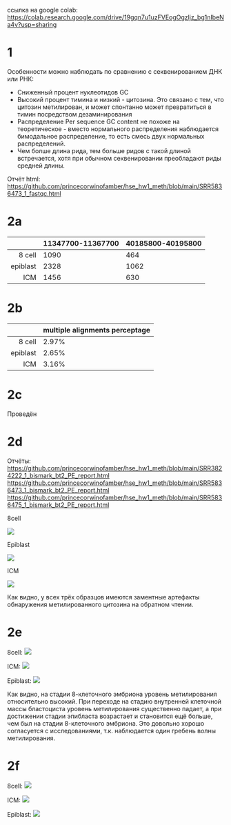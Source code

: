 ссылка на google colab: https://colab.research.google.com/drive/19gqn7u1uzFVEogOgzljz_bg1nIbeNa4v?usp=sharing

# 1

Особенности можно наблюдать по сравнению с секвенированием ДНК или РНК:

* Сниженный процент нуклеотидов GC
* Высокий процент тимина и низкий - цитозина. Это связано с тем, что цитозин метилирован, и может спонтанно может превратиться в тимин посредством дезаминирования
* Распределение Per sequence GC content не похоже на теоретическое - вместо нормального распределения наблюдается бимодальное распределение, то есть смесь двух нормальных распределений.
* Чем болше длина рида, тем больше ридов с такой длиной встречается, хотя при обычном секвенировании преобладают риды средней длины.

Отчёт html: https://github.com/princecorwinofamber/hse_hw1_meth/blob/main/SRR5836473_1_fastqc.html

# 2a

| | 11347700-11367700 | 40185800-40195800 |
|---:|:---|:---|
| 8 cell | 1090 | 464 |
| epiblast | 2328 | 1062 |
| ICM | 1456 | 630 |

# 2b

| | multiple alignments perceptage |
|---:|:---|
| 8 cell | 2.97% |
| epiblast | 2.65% |
| ICM | 3.16% |

# 2c

Проведён

# 2d

Отчёты:  
https://github.com/princecorwinofamber/hse_hw1_meth/blob/main/SRR3824222_1_bismark_bt2_PE_report.html  
https://github.com/princecorwinofamber/hse_hw1_meth/blob/main/SRR5836473_1_bismark_bt2_PE_report.html  
https://github.com/princecorwinofamber/hse_hw1_meth/blob/main/SRR5836475_1_bismark_bt2_PE_report.html  

8cell

![](https://raw.githubusercontent.com/princecorwinofamber/hse_hw1_meth/main/473.png)

Epiblast

![](https://raw.githubusercontent.com/princecorwinofamber/hse_hw1_meth/main/222.png)

ICM

![](https://raw.githubusercontent.com/princecorwinofamber/hse_hw1_meth/main/475.png)


Как видно, у всех трёх образцов имеются заментные артефакты обнаружения метилированного цитозина на обратном чтении.

# 2e

8cell:
![](https://raw.githubusercontent.com/princecorwinofamber/hse_hw1_meth/main/hist_8_cell.png)

ICM:
![](https://raw.githubusercontent.com/princecorwinofamber/hse_hw1_meth/main/hist_icm.png)

Epiblast:
![](https://raw.githubusercontent.com/princecorwinofamber/hse_hw1_meth/main/hist_epiblast.png)

Как видно, на стадии 8-клеточного эмбриона уровень метилирования относительно высокий. При переходе на стадию внутренней клеточной массы бластоциста уровень метилирования существенно падает, а при достижении стадии эпибласта возрастает и становится ещё больше, чем был на стадии 8-клеточного эмбриона. Это довольно хорошо согласуется с исследованиями, т.к. наблюдается один гребень волны метилирования.

# 2f

8cell:
![](https://raw.githubusercontent.com/princecorwinofamber/hse_hw1_meth/main/graph_8_cell.png)

ICM:
![](https://raw.githubusercontent.com/princecorwinofamber/hse_hw1_meth/main/graph_icm.png)

Epiblast:
![](https://raw.githubusercontent.com/princecorwinofamber/hse_hw1_meth/main/graph_epblast.png)
